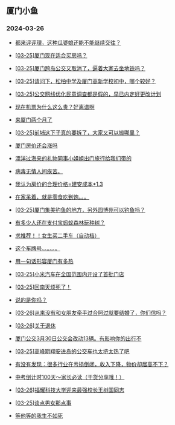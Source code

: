 ## 厦门小鱼 
### 2024-03-26

+ [都来评评理，这种瓜婆娘还能不能继续交往？](http://bbs.xmfish.com/read-htm-tid-18165492.html)

+ [[03-25]厦门现在适合买房吗？](http://bbs.xmfish.com/read-htm-tid-18165477.html)

+ [[03-25]厦门跨岛公交又取消了，逼着大家去坐地铁吗？](http://bbs.xmfish.com/read-htm-tid-18165669.html)

+ [[03-25]请问下，松柏中学及厦门高新学校初中，哪个较好？](http://bbs.xmfish.com/read-htm-tid-18165378.html)

+ [[03-25]公交网线优化民意调查都是假的，早已内定好更改计划](http://bbs.xmfish.com/read-htm-tid-18165454.html)

+ [现在机票为什么这么贵？好离谱啊](http://bbs.xmfish.com/read-htm-tid-18165397.html)

+ [来厦门两个月了](http://bbs.xmfish.com/read-htm-tid-18165429.html)

+ [[03-25]前埔这下子真的要拆了，大家又可以搬哪里？](http://bbs.xmfish.com/read-htm-tid-18165714.html)

+ [厦门房价还会涨吗](http://bbs.xmfish.com/read-htm-tid-18165330.html)

+ [漂洋过海来的礼物同事小姐姐出门旅行给我们带的](http://bbs.xmfish.com/read-htm-tid-18165435.html)

+ [病毒无情人间疾苦。](http://bbs.xmfish.com/read-htm-tid-18165461.html)

+ [我认为房价的合理价格=建安成本*1.3](http://bbs.xmfish.com/read-htm-tid-18165373.html)

+ [在家呆着，就是零食吃到饱。。。](http://bbs.xmfish.com/read-htm-tid-18165660.html)

+ [[03-25]厦门集美钓鱼的地方，另外园博苑可以钓鱼吗？](http://bbs.xmfish.com/read-htm-tid-18165380.html)

+ [有多少人还在支付宝蚂蚁森林玩种树？](http://bbs.xmfish.com/read-htm-tid-18165659.html)

+ [求推荐！！女生买二手车（自动档）](http://bbs.xmfish.com/read-htm-tid-18165611.html)

+ [这个车牌号。。。。。。](http://bbs.xmfish.com/read-htm-tid-18165821.html)

+ [用一句话形容厦门有多热](http://bbs.xmfish.com/read-htm-tid-18165858.html)

+ [[03-25]小米汽车在全国范围内开设了首批门店](http://bbs.xmfish.com/read-htm-tid-18165822.html)

+ [[03-25]回南天烦死了！](http://bbs.xmfish.com/read-htm-tid-18165715.html)

+ [说的是你吗？](http://bbs.xmfish.com/read-htm-tid-18165780.html)

+ [[03-26]从来没有和女朋友牵手过合照过就要结婚了，你们信吗？](http://bbs.xmfish.com/read-htm-tid-18165979.html)

+ [[03-26]关于退休](http://bbs.xmfish.com/read-htm-tid-18166042.html)

+ [厦门公交3月30日公交会改动13辆。有影响你的出行不](http://bbs.xmfish.com/read-htm-tid-18165766.html)

+ [[03-25]高峰期翔安进岛的公交车也太挤太热了吧](http://bbs.xmfish.com/read-htm-tid-18165692.html)

+ [有没有发现：很多行业在亏损倒闭，收入下降，物价却居高不下？](http://bbs.xmfish.com/read-htm-tid-18166020.html)

+ [中考倒计时100天～家长必读（干货分享哦！）](http://bbs.xmfish.com/read-htm-tid-18165811.html)

+ [[03-26]福耀科技大学迎来最强校长王树国同志](http://bbs.xmfish.com/read-htm-tid-18166007.html)

+ [[03-25]谈点男女那点事](http://bbs.xmfish.com/read-htm-tid-18165765.html)

+ [等他等的我生不如死](http://bbs.xmfish.com/read-htm-tid-18165867.html)

